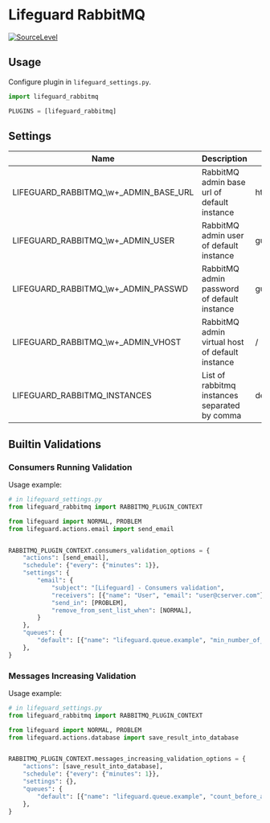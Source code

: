 # Lifeguard RabbitMQ

[![SourceLevel](https://app.sourcelevel.io/github/LifeguardSystem/-/lifeguard-rabbitmq.svg)](https://app.sourcelevel.io/github/LifeguardSystem/-/lifeguard-rabbitmq)

## Usage

Configure plugin in `lifeguard_settings.py`.

```python
import lifeguard_rabbitmq

PLUGINS = [lifeguard_rabbitmq]
```

## Settings

Name                                       | Description                                     | Value
-------------------------------------------|-------------------------------------------------|----------
LIFEGUARD\_RABBITMQ\_\w+\_ADMIN\_BASE\_URL   | RabbitMQ admin base url of default instance     | http://localhost:15672
LIFEGUARD\_RABBITMQ\_\w+\_ADMIN\_USER        | RabbitMQ admin user of default instance         | guest
LIFEGUARD\_RABBITMQ\_\w+\_ADMIN\_PASSWD      | RabbitMQ admin password of default instance     | guest
LIFEGUARD\_RABBITMQ\_\w+\_ADMIN\_VHOST       | RabbitMQ admin virtual host of default instance | /
LIFEGUARD\_RABBITMQ\_INSTANCES             | List of rabbitmq instances separated by comma   | default

## Builtin Validations

### Consumers Running Validation

Usage example:

```python
# in lifeguard_settings.py
from lifeguard_rabbitmq import RABBITMQ_PLUGIN_CONTEXT

from lifeguard import NORMAL, PROBLEM
from lifeguard.actions.email import send_email


RABBITMQ_PLUGIN_CONTEXT.consumers_validation_options = {
    "actions": [send_email],
    "schedule": {"every": {"minutes": 1}},
    "settings": {
        "email": {
            "subject": "[Lifeguard] - Consumers validation",
            "receivers": [{"name": "User", "email": "user@cserver.com"}],
            "send_in": [PROBLEM],
            "remove_from_sent_list_when": [NORMAL],
        }
    },
    "queues": {
        "default": [{"name": "lifeguard.queue.example", "min_number_of_consumers": 1}],
    },
}
```

### Messages Increasing Validation

Usage example:

```python
# in lifeguard_settings.py
from lifeguard_rabbitmq import RABBITMQ_PLUGIN_CONTEXT

from lifeguard import NORMAL, PROBLEM
from lifeguard.actions.database import save_result_into_database


RABBITMQ_PLUGIN_CONTEXT.messages_increasing_validation_options = {
    "actions": [save_result_into_database],
    "schedule": {"every": {"minutes": 1}},
    "settings": {},
    "queues": {
        "default": [{"name": "lifeguard.queue.example", "count_before_alert": 10}],
    },
}
```
